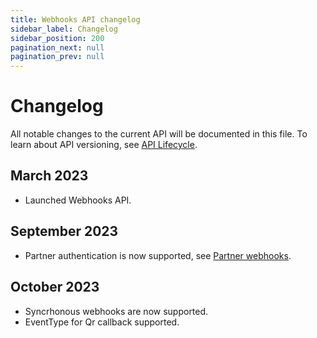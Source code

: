 ```yaml
---
title: Webhooks API changelog
sidebar_label: Changelog
sidebar_position: 200
pagination_next: null
pagination_prev: null
---
```


# Changelog

All notable changes to the current API will be documented in this file.
To learn about API versioning, see
[API Lifecycle](https://developer.vippsmobilepay.com/docs/common-topics/api-lifecycle/).

## March 2023

* Launched Webhooks API.

## September 2023

* Partner authentication is now supported, see [Partner webhooks](https://developer.vippsmobilepay.com/docs/APIs/webhooks-api/api-guide#partner-webhooks).

## October 2023

* Syncrhonous webhooks are now supported.
* EventType for Qr callback supported.

